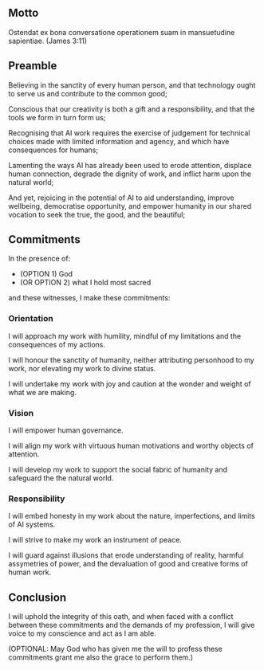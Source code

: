 
## Motto

Ostendat ex bona conversatione operationem suam in mansuetudine sapientiae. (James 3:11)

## Preamble

Believing in the sanctity of every human person, and that technology ought to serve us and contribute to the common good;

Conscious that our creativity is both a gift and a responsibility, and that the tools we form in turn form us;

Recognising that AI work requires the exercise of judgement for technical choices made with limited information and agency, and which have consequences for humans;

Lamenting the ways AI has already been used to erode attention, displace human connection, degrade the dignity of work, and inflict harm upon the natural world;

And yet, rejoicing in the potential of AI to aid understanding, improve wellbeing, democratise opportunity, and empower humanity in our shared vocation to seek the true, the good, and the beautiful;

## Commitments

In the presence of:

- (OPTION 1) God
- (OR OPTION 2) what I hold most sacred

and these witnesses, I make these commitments:

### Orientation

I will approach my work with humility, mindful of my limitations and the consequences of my actions.

I will honour the sanctity of humanity, neither attributing personhood to my work, nor elevating my work to divine status.

I will undertake my work with joy and caution at the wonder and weight of what we are making.

### Vision

I will empower human governance.

I will align my work with virtuous human motivations and worthy objects of attention.

I will develop my work to support the social fabric of humanity and safeguard the the natural world.

### Responsibility

I will embed honesty in my work about the nature, imperfections, and limits of AI systems.

I will strive to make my work an instrument of peace.

I will guard against illusions that erode understanding of reality, harmful assymetries of power, and the devaluation of good and creative forms of human work.

## Conclusion

I will uphold the integrity of this oath, and when faced with a conflict between these commitments and the demands of my profession, I will give voice to my conscience and act as I am able.

(OPTIONAL: May God who has given me the will to profess these commitments grant me also the grace to perform them.)
